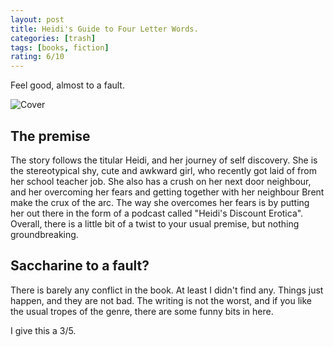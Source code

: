 ```yaml
---
layout: post
title: Heidi's Guide to Four Letter Words.
categories: [trash]
tags: [books, fiction]
rating: 6/10
---
```


Feel good, almost to a fault.

![Cover](https://i.gr-assets.com/images/S/compressed.photo.goodreads.com/books/1566279650l/51884582._SX318_SY475_.jpg)
## The premise
The story follows the titular Heidi, and her journey of self discovery. She is the stereotypical shy, cute and awkward girl, who recently got laid of from her school teacher job. She also has a crush on her next door neighbour, and her overcoming her fears and getting together with her neighbour Brent make the crux of the arc. The way she overcomes her fears is by putting her out there in the form of a podcast called "Heidi's Discount Erotica". Overall, there is a little bit of a twist to your usual premise, but nothing groundbreaking.
## Saccharine to a fault?
There is barely any conflict in the book. At least I didn't find any. Things just happen, and they are not bad. The writing is not the worst, and if you like the usual tropes of the genre, there are some funny bits in here. 

I give this a 3/5.
